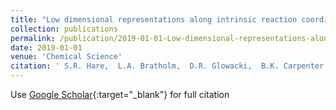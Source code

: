 ```yaml
---
title: "Low dimensional representations along intrinsic reaction coordinates and molecular dynamics trajectories using interatomic distance matrices"
collection: publications
permalink: /publication/2019-01-01-Low-dimensional-representations-along-intrinsic-reaction-coordinates-and-molecular-dynamics-trajectories-using-interatomic-distance-matrices
date: 2019-01-01
venue: 'Chemical Science'
citation: ' S.R. Hare,  L.A. Bratholm,  D.R. Glowacki,  B.K. Carpenter, &quot;Low dimensional representations along intrinsic reaction coordinates and molecular dynamics trajectories using interatomic distance matrices.&quot; Chemical Science, 2019.'
---
```

Use [Google Scholar](https://scholar.google.com/scholar?q=Low+dimensional+representations+along+intrinsic+reaction+coordinates+and+molecular+dynamics+trajectories+using+interatomic+distance+matrices){:target="_blank"} for full citation